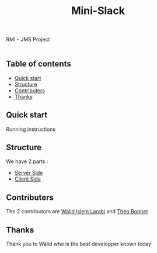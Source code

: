 <h1 align="center">Mini-Slack</h1>
  <br>
  <br>
RMI - JMS
Project
  <br>
  <br>
  
  
## Table of contents

- [Quick start](#quick-start)
- [Structure](#structure)
- [Contributers](#contributers)
- [Thanks](#thanks)

## Quick start

Running instructions

## Structure

We have 2 parts :
- [Server Side](#https://github.com/lw507632/mini-slack/tree/master/serverSide/README.md)
- [Client Side](#https://github.com/lw507632/mini-slack/tree/master/clientSide/README.md)

## Contributers

The 2 contributors are [Walid Islem Larabi](#https://github.com/lw507632) and [Théo Bonnet](#https://github.com/bonnettheo)

## Thanks

Thank you to Walid who is the best developper known today
